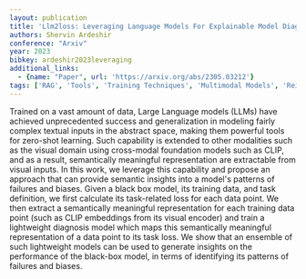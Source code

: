 ```yaml
---
layout: publication
title: 'Llm2loss: Leveraging Language Models For Explainable Model Diagnostics'
authors: Shervin Ardeshir
conference: "Arxiv"
year: 2023
bibkey: ardeshir2023leveraging
additional_links:
  - {name: "Paper", url: 'https://arxiv.org/abs/2305.03212'}
tags: ['RAG', 'Tools', 'Training Techniques', 'Multimodal Models', 'Reinforcement Learning', 'Ethics and Bias']
---
```

Trained on a vast amount of data, Large Language models (LLMs) have achieved
unprecedented success and generalization in modeling fairly complex textual
inputs in the abstract space, making them powerful tools for zero-shot
learning. Such capability is extended to other modalities such as the visual
domain using cross-modal foundation models such as CLIP, and as a result,
semantically meaningful representation are extractable from visual inputs.
  In this work, we leverage this capability and propose an approach that can
provide semantic insights into a model's patterns of failures and biases. Given
a black box model, its training data, and task definition, we first calculate
its task-related loss for each data point. We then extract a semantically
meaningful representation for each training data point (such as CLIP embeddings
from its visual encoder) and train a lightweight diagnosis model which maps
this semantically meaningful representation of a data point to its task loss.
We show that an ensemble of such lightweight models can be used to generate
insights on the performance of the black-box model, in terms of identifying its
patterns of failures and biases.
